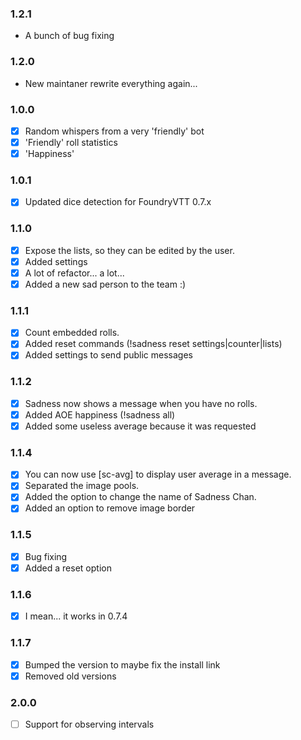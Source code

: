 ### 1.2.1

- A bunch of bug fixing

### 1.2.0

- New maintaner rewrite everything again...

### 1.0.0
- [x] Random whispers from a very 'friendly' bot
- [x] 'Friendly' roll statistics
- [x] 'Happiness'

### 1.0.1
- [x] Updated dice detection for FoundryVTT 0.7.x

### 1.1.0
- [x] Expose the lists, so they can be edited by the user.
- [x] Added settings
- [x] A lot of refactor... a lot...
- [x] Added a new sad person to the team :)

### 1.1.1
- [x] Count embedded rolls.
- [x] Added reset commands (!sadness reset settings|counter|lists)
- [x] Added settings to send public messages

### 1.1.2
- [x] Sadness now shows a message when you have no rolls.
- [x] Added AOE happiness (!sadness all)
- [x] Added some useless average because it was requested

### 1.1.4
- [x] You can now use [sc-avg] to display user average in a message.
- [x] Separated the image pools.
- [x] Added the option to change the name of Sadness Chan.
- [x] Added an option to remove image border

### 1.1.5
- [x] Bug fixing
- [x] Added a reset <username> option

### 1.1.6
- [x] I mean... it works in 0.7.4

### 1.1.7
- [x] Bumped the version to maybe fix the install link
- [x] Removed old versions

### 2.0.0
- [ ] Support for observing intervals